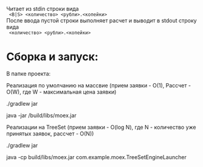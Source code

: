 Читает из stdin строки вида <br/> ``` <B|S> <количество> <рубли>.<копейки>``` <br/>
После ввода пустой строки выполняет расчет и выводит в stdout строку вида <br/>``` <количество> <рубли>.<копейки>```

# Сборка и запуск:

В папке проекта:

Реализация по умолчанию на массвие (прием заявки - O(1), Рассчет - O(W), где W - максимальная цена заявки)

./gradlew jar

java -jar /build/libs/moex.jar

Реализации на TreeSet (прием заявки - O(log N), где N - количество уже принятых заявок, рассчет - O(N))

./gradlew jar

java -cp build/libs/moex.jar com.example.moex.TreeSetEngineLauncher
